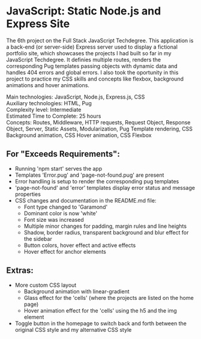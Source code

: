 # JavaScript: Static Node.js and Express Site
 The 6th project on the Full Stack JavaScript Techdegree. This application is a back-end (or server-side) Express server used to display a fictional portfolio site, which showcases the projects I had built so far in my JavaScript Techdegree. It definies multiple routes, renders the corresponding Pug templates passing objects with dynamic data and handles 404 errors and global errors. I also took the oportunity in this project to practice my CSS skills and concepts like flexbox, background animations and hover animations.

 Main technologies: JavaScript, Node.js, Express.js, CSS<br>
 Auxiliary technologies: HTML, Pug<br>
 Complexity level: Intermediate<br>
 Estimated Time to Complete: 25 hours<br>
 Concepts: Routes, Middleware, HTTP requests, Request Object, Response Object, Server, Static Assets, Modularization, Pug Template rendering, CSS Background animation, CSS Hover animation, CSS Flexbox<br>

## For "Exceeds Requirements":
  - Running 'npm start' serves the app
  - Templates 'Error.pug' and 'page-not-found.pug' are present
  - Error handling is setup to render the corresponding pug templates
  - 'page-not-found' and 'error' templates display error status and message properties
  - CSS changes and documentation in the README.md file:
    - Font type changed to 'Garamond'
    - Dominant color is now 'white'
    - Font size was increased
    - Multiple minor changes for padding, margin rules and line heights
    - Shadow, border radius, transparent background and blur effect for the sidebar
    - Button colors, hover effect and active effects
    - Hover effect for anchor elements

## Extras:
  - More custom CSS layout
    - Background animation with linear-gradient
    - Glass effect for the 'cells' (where the projects are listed on the home page)
    - Hover animation effect for the 'cells' using the h5 and the img element 
  - Toggle button in the homepage to switch back and forth between the original CSS style and my alternative CSS style